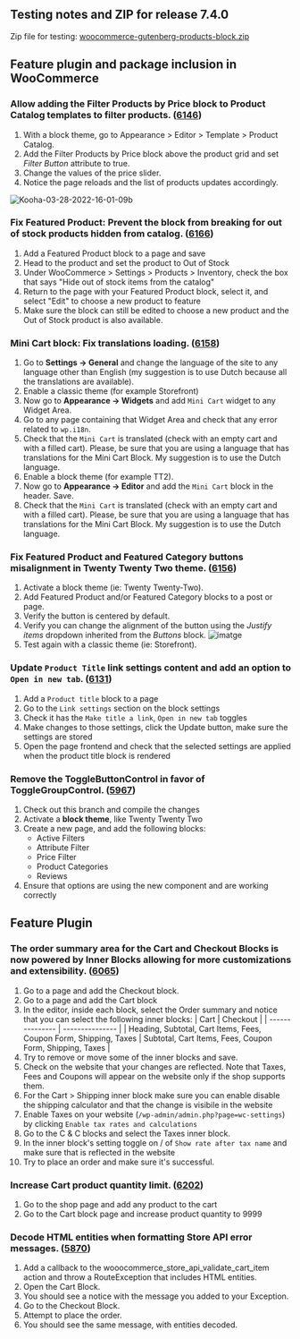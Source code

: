 ## Testing notes and ZIP for release 7.4.0

Zip file for testing: [woocommerce-gutenberg-products-block.zip](https://github.com/woocommerce/woocommerce-gutenberg-products-block/files/8362307/woocommerce-gutenberg-products-block.zip)

## Feature plugin and package inclusion in WooCommerce

### Allow adding the Filter Products by Price block to Product Catalog templates to filter products. ([6146](https://github.com/woocommerce/woocommerce-gutenberg-products-block/pull/6146))

1. With a block theme, go to Appearance > Editor > Template > Product Catalog.
2. Add the Filter Products by Price block above the product grid and set _Filter Button_ attribute to true.
3. Change the values of the price slider.
4. Notice the page reloads and the list of products updates accordingly.

![Kooha-03-28-2022-16-01-09b](https://user-images.githubusercontent.com/3616980/160415342-25b2e1a1-4c48-4837-9dcc-b4d7a71b2886.gif)

### Fix Featured Product: Prevent the block from breaking for out of stock products hidden from catalog. ([6166](https://github.com/woocommerce/woocommerce-gutenberg-products-block/pull/6166))

1. Add a Featured Product block to a page and save
2. Head to the product and set the product to Out of Stock
3. Under WooCommerce > Settings > Products > Inventory, check the box that says "Hide out of stock items from the catalog"
4. Return to the page with your Featured Product block, select it, and select "Edit" to choose a new product to feature
5. Make sure the block can still be edited to choose a new product and the Out of Stock product is also available.

### Mini Cart block: Fix translations loading. ([6158](https://github.com/woocommerce/woocommerce-gutenberg-products-block/pull/6158))

1. Go to **Settings -> General** and change the language of the site to any language other than English (my suggestion is to use Dutch because all the translations are available).
2. Enable a classic theme (for example Storefront)
3. Now go to **Appearance -> Widgets** and add `Mini Cart` widget to any Widget Area.
4. Go to any page containing that Widget Area and check that any error related to `wp.i18n`.
5. Check that the `Mini Cart` is translated (check with an empty cart and with a filled cart). Please, be sure that you are using a language that has translations for the Mini Cart Block. My suggestion is to use the Dutch language.
6. Enable a block theme (for example TT2).
7. Now go to **Appearance -> Editor** and add the `Mini Cart` block in the header. Save.
8. Check that the `Mini Cart` is translated (check with an empty cart and with a filled cart). Please, be sure that you are using a language that has translations for the Mini Cart Block. My suggestion is to use the Dutch language.

### Fix Featured Product and Featured Category buttons misalignment in Twenty Twenty Two theme. ([6156](https://github.com/woocommerce/woocommerce-gutenberg-products-block/pull/6156))

1. Activate a block theme (ie: Twenty Twenty-Two).
2. Add Featured Product and/or Featured Category blocks to a post or page.
3. Verify the button is centered by default.
4. Verify you can change the alignment of the button using the _Justify items_ dropdown inherited from the _Buttons_ block.
![imatge](https://user-images.githubusercontent.com/3616980/160625173-f9ad42ed-b769-42e3-9ad8-3f3abe60b61c.png)
5. Test again with a classic theme (ie: Storefront).

### Update `Product Title` link settings content and add an option to `Open in new tab`. ([6131](https://github.com/woocommerce/woocommerce-gutenberg-products-block/pull/6131))

1. Add a `Product title` block to a page
2. Go to the `Link settings` section on the block settings
3. Check it has the `Make title a link`, `Open in new tab` toggles
4. Make changes to those settings, click the Update button, make sure the settings are stored
5. Open the page frontend and check that the selected settings are applied when the product title block is rendered

### Remove the ToggleButtonControl in favor of ToggleGroupControl. ([5967](https://github.com/woocommerce/woocommerce-gutenberg-products-block/pull/5967))

1. Check out this branch and compile the changes
2. Activate a **block theme**, like Twenty Twenty Two
3. Create a new page, and add the following blocks:
   - Active Filters
   - Attribute Filter
   - Price Filter
   - Product Categories
   - Reviews
4. Ensure that options are using the new component and are working correctly

## Feature Plugin

### The order summary area for the Cart and Checkout Blocks is now powered by Inner Blocks allowing for more customizations and extensibility. ([6065](https://github.com/woocommerce/woocommerce-gutenberg-products-block/pull/6065))

1. Go to a page and add the Checkout block.
2. Go to a page and add the Cart block
3. In the editor, inside each block, select the Order summary and notice that you can select the following inner blocks:
    | Cart | Checkout |
    | --------------- | --------------- |
    |  Heading, Subtotal, Cart Items, Fees, Coupon Form, Shipping, Taxes | Subtotal, Cart Items, Fees, Coupon Form, Shipping, Taxes |
4. Try to remove or move some of the inner blocks and save.
5. Check on the website that your changes are reflected. Note that Taxes, Fees and Coupons will appear on the website only if the shop supports them.
6. For the Cart > Shipping inner block make sure you can enable disable the shipping calculator and that the change is visibile in the website
7. Enable Taxes on your website (`/wp-admin/admin.php?page=wc-settings`) by clicking  `Enable tax rates and calculations`
8. Go to the C & C blocks and select the Taxes inner block. 
9. In the inner block's setting toggle on / of `Show rate after tax name` and make sure that is reflected in the website
10. Try to place an order and make sure it's successful.

### Increase Cart product quantity limit. ([6202](https://github.com/woocommerce/woocommerce-gutenberg-products-block/pull/6202))

1. Go to the shop page and add any product to the cart
2. Go to the Cart block page and increase product quantity to 9999

### Decode HTML entities when formatting Store API error messages. ([5870](https://github.com/woocommerce/woocommerce-gutenberg-products-block/pull/5870))

1. Add a callback to the wooocommerce_store_api_validate_cart_item action and throw a RouteException that includes HTML entities.
2. Open the Cart Block.
3. You should see a notice with the message you added to your Exception.
4. Go to the Checkout Block.
5. Attempt to place the order.
6. You should see the same message, with entities decoded.

